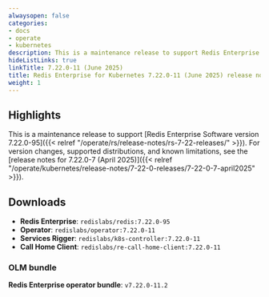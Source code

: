 ```yaml
---
alwaysopen: false
categories:
- docs
- operate
- kubernetes
description: This is a maintenance release to support Redis Enterprise Software version 7.22.0-95.
hideListLinks: true
linkTitle: 7.22.0-11 (June 2025)
title: Redis Enterprise for Kubernetes 7.22.0-11 (June 2025) release notes
weight: 1
---
```


## Highlights

This is a maintenance release to support [Redis Enterprise Software version 7.22.0-95]({{< relref "/operate/rs/release-notes/rs-7-22-releases/" >}}). For version changes, supported distributions, and known limitations, see the [release notes for 7.22.0-7 (April 2025)]({{< relref "/operate/kubernetes/release-notes/7-22-0-releases/7-22-0-7-april2025" >}}).

## Downloads

- **Redis Enterprise**: `redislabs/redis:7.22.0-95`
- **Operator**: `redislabs/operator:7.22.0-11`
- **Services Rigger**: `redislabs/k8s-controller:7.22.0-11`
- **Call Home Client**: `redislabs/re-call-home-client:7.22.0-11`

### OLM bundle

**Redis Enterprise operator bundle**: `v7.22.0-11.2`
